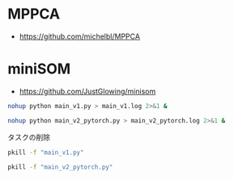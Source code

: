 # MPPCA

- https://github.com/michelbl/MPPCA

# miniSOM

- https://github.com/JustGlowing/minisom

```bash
nohup python main_v1.py > main_v1.log 2>&1 &
```

```bash
nohup python main_v2_pytorch.py > main_v2_pytorch.log 2>&1 &
```

タスクの削除

```bash
pkill -f "main_v1.py"
```

```bash
pkill -f "main_v2_pytorch.py"
```
